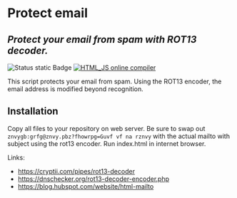 # Protect email
## _Protect your email from spam with ROT13 decoder._

![Status static Badge](https://img.shields.io/badge/status-active-green)
[![HTML_JS online compiler](https://img.shields.io/badge/try-online-blue)](https://onecompiler.com/html/42zvs4n2x)

This script protects your email from spam. Using the ROT13 encoder, the email address is modified beyond recognition.

## Installation

Copy all files to your repository on web server. Be sure to swap out `znvygb:grfg@znvy.pbz?fhowrpg=Guvf vf na rznvy` with the actual
mailto with subject using the rot13 encoder. Run index.html in internet browser.

Links:
- https://cryptii.com/pipes/rot13-decoder
- https://dnschecker.org/rot13-decoder-encoder.php
- https://blog.hubspot.com/website/html-mailto
